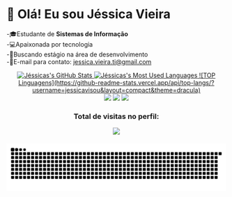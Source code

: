 # 👋 Olá! Eu sou Jéssica Vieira

-🎓Estudante de **Sistemas de Informação**  
-💻Apaixonada por tecnologia  
-🚀Buscando estágio na área de desenvolvimento  
-📧E-mail para contato: jessica.vieira.ti@gmail.com
<div align="center">
  <a href="https://github.com/jessicavisou">
    <img height="180em" src="https://github-readme-stats.vercel.app/api?username=jessicavisou&show_icons=true&theme=dark&include_all_commits=true&count_private=true" alt="Jéssicas's GitHub Stats"/>
    <img height="180em" src="https://github-readme-stats.vercel.app/api/top-langs/?username=jessicavisou&layout=compact&langs_count=7&theme=dark" alt="Jéssicas's Most Used Languages"/>
    ![TOP Linguagens](https://github-readme-stats.vercel.app/api/top-langs/?username=jessicavisou&layout=compact&theme=dracula)



  </a>
</div>
<div align="center">  
  <a href="https://instagram.com/jessica.vieirasouza" target="_blank"><img src="https://img.shields.io/badge/-Instagram-%23E4405F?style=for-the-badge&logo=instagram&logoColor=white" target="_blank"></a> 	
  <a href = "mailto:jessica.vieira.ti@gmail.com"><img src="https://img.shields.io/badge/-Gmail-%23333?style=for-the-badge&logo=gmail&logoColor=white" target="_blank"></a>
  <a href="https://www.linkedin.com/in/jéssica-vieira-de-souza-1456a3176/" target="_blank"><img src="https://img.shields.io/badge/-LinkedIn-%230077B5?style=for-the-badge&logo=linkedin&logoColor=white" target="_blank"></a> 
</div>
  <h3><p align="center">Total de visitas no perfil:</p>
<p align="center">
    <img alingn="center" src="https://profile-counter.glitch.me/jessicavisou/count.svg"/>
</p>
     
 <div align="center">
    
   ![Snake animation](https://github.com/jessicavisou/jessicavisou/blob/main/.github/workflows/github-contribution-grid-snake.svg)

  </div>
